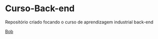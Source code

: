 # Curso-Back-end
Repositório criado focando o curso de aprendizagem industrial back-end

<a href= 'https://www.google.com/url?sa=i&url=https%3A%2F%2Fwww.purebreak.com.br%2Fnoticias%2F-bob-esponja-e-as-maiores-curiosidades-sobre-o-desenho-da-nickelodeon%2F85105&psig=AOvVaw3r8b_j2SQlgWCognSzHjtC&ust=1676405313694000&source=images&cd=vfe&ved=0CA0QjRxqFwoTCIiAws2mk_0CFQAAAAAdAAAAABAI](https://www.google.com/url?sa=i&url=https%3A%2F%2Fwww.papeldeparede.etc.br%2Ffotos%2Fpapel-de-parede_bob-esponja-com-gary-cacando-aguas-vivas%2F&psig=AOvVaw0bW10TCa5lJ1su0tcfCrO6&ust=1676405447579000&source=images&cd=vfe&ved=0CA0QjRxqFwoTCOCqg42nk_0CFQAAAAAdAAAAABAD'> Bob
